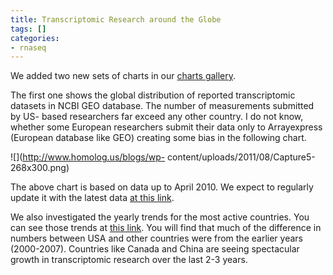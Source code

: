 ```yaml
---
title: Transcriptomic Research around the Globe
tags: []
categories:
- rnaseq
---
```

We added two new sets of charts in our [charts
gallery](http://homolog.us/CI/index.php/charts).
<!--more-->

The first one shows the global distribution of reported transcriptomic
datasets in NCBI GEO database. The number of measurements submitted by US-
based researchers far exceed any other country. I do not know, whether some
European researchers submit their data only to Arrayexpress (European database
like GEO) creating some bias in the following chart.

![](http://www.homolog.us/blogs/wp-
content/uploads/2011/08/Capture5-268x300.png)

The above chart is based on data up to April 2010. We expect to regularly
update it with the latest data [at this
link](http://homolog.us/CI/index.php/charts/country).

We also investigated the yearly trends for the most active countries. You can
see those trends at [this
link](http://homolog.us/CI/index.php/charts/countries). You will find that
much of the difference in numbers between USA and other countries were from
the earlier years (2000-2007). Countries like Canada and China are seeing
spectacular growth in transcriptomic research over the last 2-3 years.

